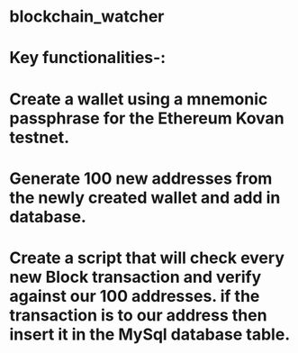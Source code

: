 # blockchain_watcher
# Key functionalities-:
# Create a wallet using a mnemonic passphrase for the Ethereum Kovan testnet.
# Generate 100 new addresses from the newly created wallet and add in database.
# Create a script that will check every new Block transaction and verify against our 100 addresses. if the transaction is to our address then insert it in the MySql database table.
